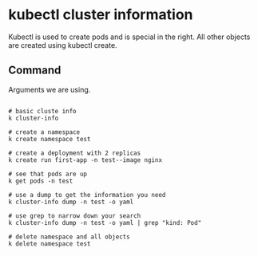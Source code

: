 # kubectl cluster information

Kubectl is used to create pods and is special in the right.  All other objects are created using kubectl create.

## Command

Arguments we are using.

```shell

# basic cluste info
k cluster-info 

# create a namespace
k create namespace test 

# create a deployment with 2 replicas
k create run first-app -n test--image nginx 

# see that pods are up
k get pods -n test

# use a dump to get the information you need
k cluster-info dump -n test -o yaml

# use grep to narrow down your search
k cluster-info dump -n test -o yaml | grep "kind: Pod"

# delete namespace and all objects
k delete namespace test


```
